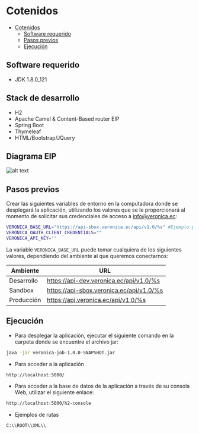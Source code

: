 Cotenidos
=================
- [Cotenidos](#cotenidos)
    - [Software requerido](#software-requerido)
    - [Pasos previos](#pasos-previos)
    - [Ejecución](#ejecución)

## Software requerido
- JDK 1.8.0_121

## Stack de desarrollo
- H2
- Apache Camel & Content-Based router EIP
- Spring Boot
- Thymeleaf
- HTML/Bootstrap/JQuery

## Diagrama EIP
![alt text](https://github.com/veronica-platform/veronica-job/blob/static/img/eip-diagram.png)

## Pasos previos
Crear las siguientes variables de entorno en la computadora donde se desplegará la aplicación, utilizando los valores que se le proporcionará al momento de solicitar sus credenciales de acceso a [info@veronica.ec](mailto:info@veronica.ec):
```bash
VERONICA_BASE_URL="https://api-sbox.veronica.ec/api/v1.0/%s" #Ejemplo para ambiente de Sandbox
VERONICA_OAUTH_CLIENT_CREDENTIALS=""
VERONICA_API_KEY=""
```
La variable `VERONICA_BASE_URL` puede tomar cualquiera de los siguientes valores, dependiendo del ambiente al que queremos conectarnos:

| Ambiente   | URL                                      |
|------------|------------------------------------------|
| Desarrollo | https://api-dev.veronica.ec/api/v1.0/%s  |
| Sandbox    | https://api-sbox.veronica.ec/api/v1.0/%s |
| Producción | https://api.veronica.ec/api/v1.0/%s      |

## Ejecución
- Para desplegar la aplicación, ejecutar el siguiente comando en la carpeta donde se encuentre el archivo jar:
```bash
java -jar veronica-job-1.0.0-SNAPSHOT.jar
```

- Para acceder a la aplicación
```bash
http://localhost:5000/
```

- Para acceder a la base de datos de la aplicación a través de su consola Web, utilizar el siguiente enlace:
```bash
http://localhost:5000/h2-console
```

- Ejemplos de rutas
```bash
C:\\ROOT\\XML\\
```